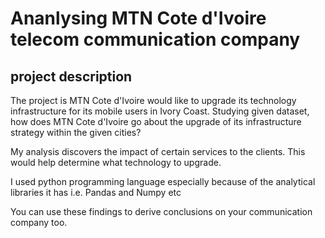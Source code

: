 # Ananlysing MTN Cote d'Ivoire telecom communication company 

## project description

The project is MTN Cote d'Ivoire would like to upgrade its technology infrastructure for its mobile users in Ivory Coast. 
Studying given dataset, how does MTN Cote d'Ivoire go about the upgrade of its infrastructure strategy within the given cities?

My analysis discovers the impact of certain services to the clients. 
This would help determine what technology to upgrade.

I used python programming language especially because of the analytical libraries it has i.e. Pandas and Numpy etc

You can use these findings to derive conclusions on your communication company too.
